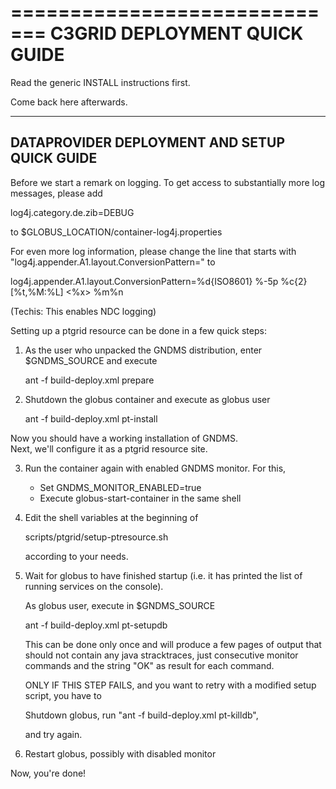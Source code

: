 =============================
C3GRID DEPLOYMENT QUICK GUIDE
=============================

Read the generic INSTALL instructions first.

Come back here afterwards.          

 
---------------------------------------------
DATAPROVIDER DEPLOYMENT AND SETUP QUICK GUIDE
---------------------------------------------
      
Before we start a remark on logging.  To get access to substantially more log 
messages, please add

log4j.category.de.zib=DEBUG

to $GLOBUS_LOCATION/container-log4j.properties

For even more log information, please change the line that starts with 
"log4j.appender.A1.layout.ConversionPattern=" to

log4j.appender.A1.layout.ConversionPattern=%d{ISO8601} %-5p %c{2} [%t,%M:%L] <%x> %m%n

(Techis: This enables NDC logging)


Setting up a ptgrid resource can be done in a few quick steps:

1) As the user who unpacked the GNDMS distribution, enter
   $GNDMS_SOURCE and execute

   ant -f build-deploy.xml prepare


2) Shutdown the globus container and execute as globus user

   ant -f build-deploy.xml pt-install
                                     

Now you should have a working installation of GNDMS.  
Next, we'll configure it as a ptgrid resource site.
                                                                                                      

3) Run the container again with enabled GNDMS monitor. For this, 

   - Set GNDMS_MONITOR_ENABLED=true
   - Execute globus-start-container in the same shell


4) Edit the shell variables at the beginning of 
  
     scripts/ptgrid/setup-ptresource.sh
   
   according to your needs.   


5) Wait for globus to have finished startup (i.e. it has printed the list of running services on the console).

   As globus user, execute in $GNDMS_SOURCE

     ant -f build-deploy.xml pt-setupdb      

   This can be done only once and will produce a few pages of output that should not contain any
   java stracktraces, just consecutive monitor commands and the string "OK" as result for each command.

   ONLY IF THIS STEP FAILS, and you want to retry with a modified setup script, you have to
 
     Shutdown globus, run "ant -f build-deploy.xml pt-killdb",

   and try again.
   

6) Restart globus, possibly with disabled monitor

Now, you're done! 
